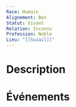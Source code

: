 ```yaml
---
Race: Humain
Alignement: Bon
Statut: Vivant
Relation: Inconnu
Profession: Noble
Lieu: "[[Suzail]]"
---
```

# Description

# Événements
